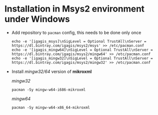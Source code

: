 # Installation in Msys2 environment under Windows

- Add repository to `pacman` config, this needs to be done only once

  ```
  echo -e '[igagis_msys]\nSigLevel = Optional TrustAll\nServer = https://dl.bintray.com/igagis/msys2/msys' >> /etc/pacman.conf
  echo -e '[igagis_mingw64]\nSigLevel = Optional TrustAll\nServer = https://dl.bintray.com/igagis/msys2/mingw64' >> /etc/pacman.conf
  echo -e '[igagis_mingw32]\nSigLevel = Optional TrustAll\nServer = https://dl.bintray.com/igagis/msys2/mingw32' >> /etc/pacman.conf
  ```

- Install _mingw32/64_ version of **mikroxml**

  _mingw32_
  ```
  pacman -Sy mingw-w64-i686-mikroxml
  ```
  
  _mingw64_
  ```
  pacman -Sy mingw-w64-x86_64-mikroxml
  ```
  
